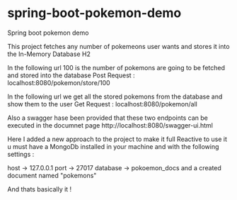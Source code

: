 # spring-boot-pokemon-demo
Spring boot pokemon demo

This project fetches any number of pokemeons user wants and stores it into the In-Memory Database H2

In the following url 100 is the number of pokemons are going to be fetched and stored into the database
Post Request : localhost:8080/pokemon/store/100 

In the following url we get all the stored pokemons from the database and show them to the user	
Get Request : localhost:8080/pokemon/all

Also a swagger hase been provided that these two endpoints can be executed in the documnet page
http://localhost:8080/swagger-ui.html

Here I added a new approach to the project to make it full Reactive to use it u must have a MongoDb
installed in your machine and with the following settings :

host -> 127.0.0.1
port -> 27017
database -> pokoemon_docs and a created document named "pokemons" 

And thats basically it !
